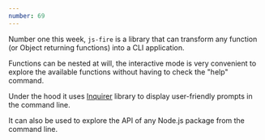 ```yaml
---
number: 69
---
```


Number one this week, `js-fire` is a library that can transform any function (or Object returning functions) into a CLI application.

Functions can be nested at will, the interactive mode is very convenient to explore the available functions without having to check the "help" command.

Under the hood it uses [Inquirer](https://github.com/enquirer/enquirer) library to display user-friendly prompts in the command line.

It can also be used to explore the API of any Node.js package from the command line.
